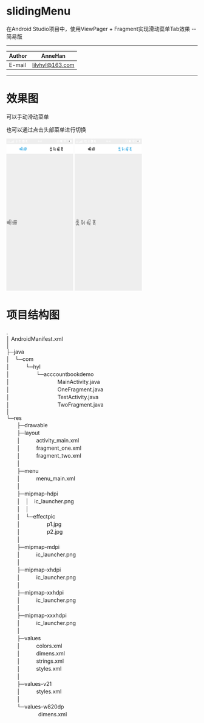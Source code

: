 # slidingMenu
在Android Studio项目中，使用ViewPager + Fragment实现滑动菜单Tab效果 --简易版

***
Author  | AnneHan
--      | --
E-mail  | lilyhyl@163.com
***

# 效果图
可以手动滑动菜单

也可以通过点击头部菜单进行切换

<img src="https://github.com/AnneHan/slidingMenu/blob/master/app/src/main/res/mipmap-hdpi/effectpic/p1.jpg" width="35%" height="400" alt="图片"/>
<img src="https://github.com/AnneHan/slidingMenu/blob/master/app/src/main/res/mipmap-hdpi/effectpic/p2.jpg" width="35%" height="400" alt="图片"/>	

# 项目结构图
.  
│  AndroidManifest.xml  
│    
├─java  
│　└─com  
│　　　└─hyl  
│　　　　　└─acccountbookdemo  
│　　　　　　　　　MainActivity.java  
│　　　　　　　　　OneFragment.java  
│　　　　　　　　　TestActivity.java  
│　　　　　　　　　TwoFragment.java  
│                    
└─res  
　　├─drawable  
　　├─layout  
　　│　　　activity_main.xml  
　　│　　　fragment_one.xml  
　　│　　　fragment_two.xml  
　　│        
　　├─menu  
　　│　　　menu_main.xml  
　　│        
　　├─mipmap-hdpi  
　　│　│　ic_launcher.png  
　　│　│    
　　│　└─effectpic  
　　│　　　　　p1.jpg  
　　│　　　　　p2.jpg  
　　│            
　　├─mipmap-mdpi  
　　│　　　ic_launcher.png  
　　│        
　　├─mipmap-xhdpi  
　　│　　　ic_launcher.png  
　　│        
　　├─mipmap-xxhdpi  
　　│　　　ic_launcher.png  
　　│        
　　├─mipmap-xxxhdpi  
　　│　　　ic_launcher.png  
　　│        
　　├─values  
　　│　　　colors.xml  
　　│　　　dimens.xml  
　　│　　　strings.xml  
　　│　　　styles.xml  
　　│        
　　├─values-v21  
　　│　　　styles.xml  
　　│        
　　└─values-w820dp  
　　　　　　dimens.xml 
